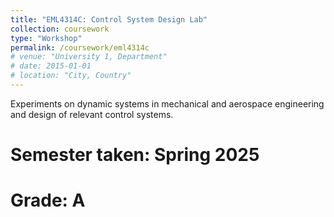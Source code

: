 ```yaml
---
title: "EML4314C: Control System Design Lab"
collection: coursework
type: "Workshop"
permalink: /coursework/eml4314c
# venue: "University 1, Department"
# date: 2015-01-01
# location: "City, Country"
---
```


Experiments on dynamic systems in mechanical and aerospace engineering and design of relevant control systems.

Semester taken: Spring 2025
=====

Grade: A
=====
